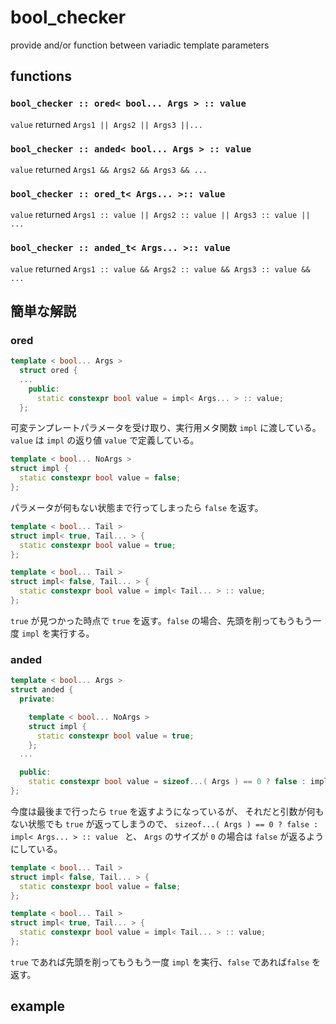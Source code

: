 
# bool_checker

provide and/or function between variadic template parameters

## functions

### `bool_checker :: ored< bool... Args > :: value`

`value` returned `Args1 || Args2 || Args3 ||...` 


### `bool_checker :: anded< bool... Args > :: value`

`value` returned `Args1 && Args2 && Args3 && ...`


### `bool_checker :: ored_t< Args... >:: value`

`value` returned `Args1 :: value || Args2 :: value || Args3 :: value || ...`

### `bool_checker :: anded_t< Args... >:: value`

`value` returned `Args1 :: value && Args2 :: value && Args3 :: value && ...`



## 簡単な解説

### ored

```cpp
template < bool... Args > 
  struct ored {
  ...
    public: 
      static constexpr bool value = impl< Args... > :: value;
  };
```
可変テンプレートパラメータを受け取り、実行用メタ関数 `impl` に渡している。
`value` は `impl` の返り値 `value` で定義している。

```cpp
template < bool... NoArgs > 
struct impl { 
  static constexpr bool value = false;
};
```

パラメータが何もない状態まで行ってしまったら `false` を返す。

```cpp
template < bool... Tail > 
struct impl< true, Tail... > { 
  static constexpr bool value = true;
};

template < bool... Tail > 
struct impl< false, Tail... > { 
  static constexpr bool value = impl< Tail... > :: value;
};
```

`true` が見つかった時点で `true` を返す。`false` の場合、先頭を削ってもうもう一度 `impl` を実行する。

### anded 

```cpp
template < bool... Args > 
struct anded { 
  private:

    template < bool... NoArgs > 
    struct impl { 
      static constexpr bool value = true;
    };
  ...

  public: 
    static constexpr bool value = sizeof...( Args ) == 0 ? false : impl< Args... > :: value; 
};
```

今度は最後まで行ったら `true` を返すようになっているが、
それだと引数が何もない状態でも `true` が返ってしまうので、
`sizeof...( Args ) == 0 ? false : impl< Args... > :: value `
と、 `Args` のサイズが `0` の場合は `false` が返るようにしている。

```cpp
template < bool... Tail > 
struct impl< false, Tail... > { 
  static constexpr bool value = false;
};

template < bool... Tail > 
struct impl< true, Tail... > { 
  static constexpr bool value = impl< Tail... > :: value; 
};
```

`true` であれば先頭を削ってもうもう一度 `impl` を実行、`false` であれば`false` を返す。

## example


